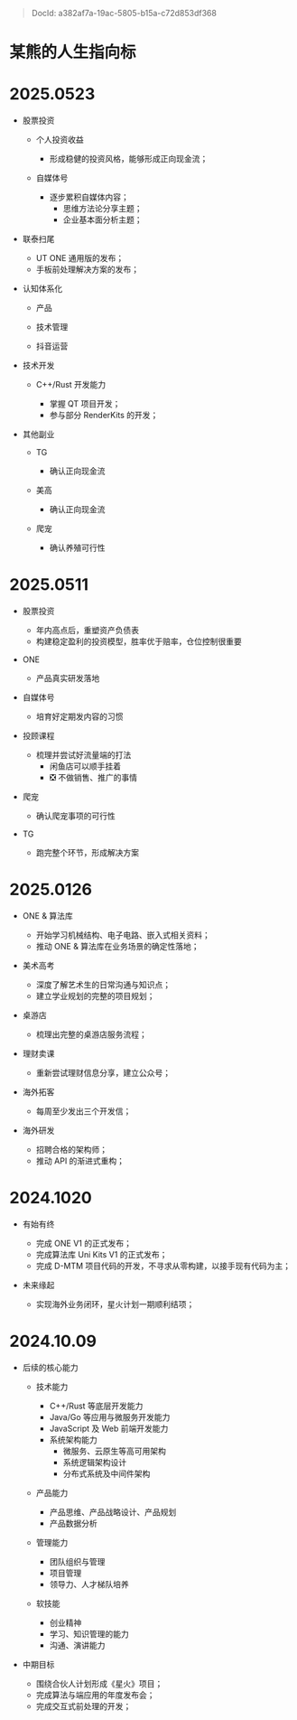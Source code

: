 > DocId: a382af7a-19ac-5805-b15a-c72d853df368

# 某熊的人生指向标

# 2025.0523

- 股票投资

  - 个人投资收益

    - 形成稳健的投资风格，能够形成正向现金流；

  - 自媒体号

    - 逐步累积自媒体内容；
      - 思维方法论分享主题；
      - 企业基本面分析主题；

- 联泰扫尾

  - UT ONE 通用版的发布；
  - 手板前处理解决方案的发布；

- 认知体系化

  - 产品

  - 技术管理

  - 抖音运营

- 技术开发

  - C++/Rust 开发能力

    - 掌握 QT 项目开发；
    - 参与部分 RenderKits 的开发；

- 其他副业

  - TG

    - 确认正向现金流

  - 美高

    - 确认正向现金流

  - 爬宠

    - 确认养殖可行性

# 2025.0511

- 股票投资

  - 年内高点后，重塑资产负债表
  - 构建稳定盈利的投资模型，胜率优于赔率，仓位控制很重要

- ONE

  - 产品真实研发落地

- 自媒体号

  - 培育好定期发内容的习惯

- 投顾课程

  - 梳理并尝试好流量端的打法
    - 闲鱼店可以顺手挂着
    - ❎ 不做销售、推广的事情

- 爬宠

  - 确认爬宠事项的可行性

- TG

  - 跑完整个环节，形成解决方案

# 2025.0126

- ONE & 算法库

  - 开始学习机械结构、电子电路、嵌入式相关资料；
  - 推动 ONE & 算法库在业务场景的确定性落地；

- 美术高考

  - 深度了解艺术生的日常沟通与知识点；
  - 建立学业规划的完整的项目规划；

- 桌游店

  - 梳理出完整的桌游店服务流程；

- 理财卖课

  - 重新尝试理财信息分享，建立公众号；

- 海外拓客

  - 每周至少发出三个开发信；

- 海外研发

  - 招聘合格的架构师；
  - 推动 API 的渐进式重构；

# 2024.1020

- 有始有终

  - 完成 ONE V1 的正式发布；
  - 完成算法库 Uni Kits V1 的正式发布；
  - 完成 D-MTM 项目代码的开发，不寻求从零构建，以接手现有代码为主；

- 未来缘起

  - 实现海外业务闭环，星火计划一期顺利结项；

# 2024.10.09

- 后续的核心能力

  - 技术能力

    - C++/Rust 等底层开发能力
    - Java/Go 等应用与微服务开发能力
    - JavaScript 及 Web 前端开发能力
    - 系统架构能力
      - 微服务、云原生等高可用架构
      - 系统逻辑架构设计
      - 分布式系统及中间件架构

  - 产品能力

    - 产品思维、产品战略设计、产品规划
    - 产品数据分析

  - 管理能力

    - 团队组织与管理
    - 项目管理
    - 领导力、人才梯队培养

  - 软技能
    - 创业精神
    - 学习、知识管理的能力
    - 沟通、演讲能力

- 中期目标

  - 围绕合伙人计划形成《星火》项目；
  - 完成算法与端应用的年度发布会；
  - 完成交互式前处理的开发；

